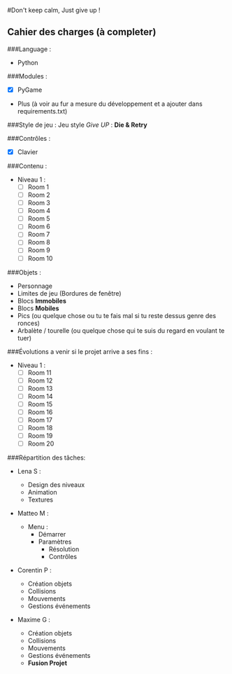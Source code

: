 #Don't keep calm, Just give up !

## Cahier des charges (à completer)

###Language : 
* Python 

###Modules :
- [x] PyGame
* Plus (à voir au fur a mesure du développement et a ajouter dans requirements.txt)
 
###Style de jeu : 
Jeu style *Give UP* : **Die & Retry** 

###Contrôles : 
- [x] Clavier 

###Contenu : 
- Niveau 1 :
  - [ ] Room 1
  - [ ] Room 2
  - [ ] Room 3
  - [ ] Room 4
  - [ ] Room 5
  - [ ] Room 6
  - [ ] Room 7
  - [ ] Room 8
  - [ ] Room 9
  - [ ] Room 10

###Objets : 
- Personnage
- Limites de jeu (Bordures de fenêtre)
- Blocs **Immobiles**
- Blocs **Mobiles**
- Pics (ou quelque chose ou tu te fais mal si tu reste dessus genre des ronces)
- Arbalète / tourelle (ou quelque chose qui te suis du regard en voulant te tuer) 

###Évolutions a venir si le projet arrive a ses fins :
- Niveau 1 :
  - [ ] Room 11
  - [ ] Room 12
  - [ ] Room 13
  - [ ] Room 14
  - [ ] Room 15
  - [ ] Room 16
  - [ ] Room 17
  - [ ] Room 18
  - [ ] Room 19
  - [ ] Room 20

###Répartition des tâches:
- Lena S : 
    - Design des niveaux
    - Animation 
    - Textures

- Matteo M : 
    - Menu :
        * Démarrer
        * Paramètres
            * Résolution
            * Contrôles

- Corentin P : 
    - Création objets 
    - Collisions
    - Mouvements
    - Gestions événements 

- Maxime G : 
    - Création objets 
    - Collisions 
    - Mouvements 
    - Gestions événements 
    - **Fusion Projet**
